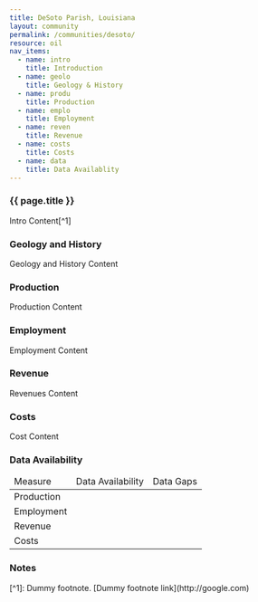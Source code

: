 ```yaml
---
title: DeSoto Parish, Louisiana
layout: community
permalink: /communities/desoto/
resource: oil
nav_items:
  - name: intro
    title: Introduction
  - name: geolo
    title: Geology & History
  - name: produ
    title: Production
  - name: emplo
    title: Employment
  - name: reven
    title: Revenue
  - name: costs
    title: Costs
  - name: data
    title: Data Availablity
---
```


<h3><a name="intro" class="communities_content-heading js-comm_section">{{ page.title }}</a></h3>

Intro Content[^1]


<h3><a name="geolo" class="communities_content-heading js-comm_section">Geology and History</a></h3>

Geology and History Content

<h3><a name="produ" class="communities_content-heading js-comm_section">Production</a></h3>

Production Content

<h3><a name="emplo" class="communities_content-heading js-comm_section">Employment</a></h3>

Employment Content

<h3><a name="reven" class="communities_content-heading js-comm_section">Revenue</a></h3>

Revenues Content

<h3><a name="costs" class="communities_content-heading js-comm_section">Costs</a></h3>

Cost Content


<h3><a name="data" class="communities_content-heading js-comm_section">Data Availability</a></h3>

<table>
  <thead>
    <tr>
      <td>Measure</td>
      <td>Data Availability</td>
      <td>Data Gaps</td>
    </tr>
  </thead>
  <tbody>
    <tr>
      <td>Production</td>
      <td></td>
      <td></td>
    </tr>
    <tr>
      <td>Employment</td>
      <td></td>
      <td></td>
    </tr>
    <tr>
      <td>Revenue</td>
      <td></td>
      <td></td>
    </tr>
    <tr>
      <td>Costs</td>
      <td></td>
      <td></td>
    </tr>
  </tbody>
</table>

<h3 class="communities_content-heading">Notes</h3>
[^1]: Dummy footnote. [Dummy footnote link](http://google.com)

